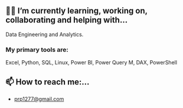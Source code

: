 ## 👨‍💻 I’m currently learning, working on, collaborating and helping with...

Data Engineering and Analytics.

### My primary tools are:

Excel, Python, SQL, Linux, Power BI, Power Query M, DAX, PowerShell

## 📫 How to reach me:...

- prp1277@gmail.com

